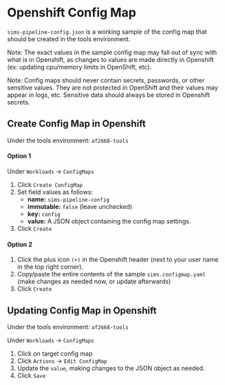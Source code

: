 # Openshift Config Map

`sims-pipeline-config.json` is a working sample of the config map that should be created in the tools environment.

Note: The exact values in the sample config map may fall out of sync with what is in Openshift, as changes to values are made directly in Openshift (ex: updating cpu/memory limits in OpenShift, etc).

Note: Config maps should never contain secrets, passwords, or other sensitive values. They are not protected in OpenShift and their values may appear in logs, etc. Sensitive data should always be stored in Openshift secrets.

## Create Config Map in Openshift

Under the tools environment: `af2668-tools`

#### Option 1

Under `Workloads` -> `ConfigMaps`

1. Click `Create ConfigMap`
2. Set field values as follows:
   - **name:** `sims-pipeline-config`
   - **immutable:** `false` (leave unchecked)
   - **key:** `config`
   - **value:** A JSON object containing the config map settings.
3. Click `Create`

#### Option 2

1. Click the plus icon `(+)` in the Openshift header (next to your user name in the top right corner).
2. Copy/paste the entire contents of the sample `sims.configmap.yaml` (make changes as needed now, or update afterwards)
3. Click `Create`

## Updating Config Map in Openshift

Under the tools environment: `af2668-tools`

Under `Workloads` -> `ConfigMaps`

1. Click on target config map
2. Click `Actions` -> `Edit ConfigMap`
3. Update the `value`, making changes to the JSON object as needed.
4. Click `Save`
